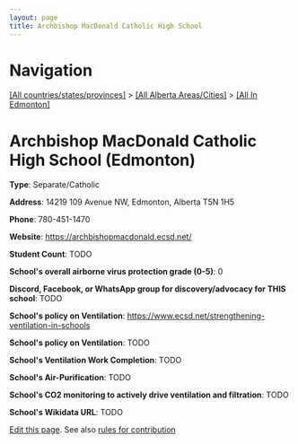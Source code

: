 ```yaml
---
layout: page
title: Archbishop MacDonald Catholic High School
---
```

# Navigation

[[All countries/states/provinces]](../../..) > [[All Alberta Areas/Cities]](../..) > [[All In Edmonton]](..)

# Archbishop MacDonald Catholic High School (Edmonton)

**Type**: Separate/Catholic

**Address**: 14219 109 Avenue NW, Edmonton, Alberta T5N 1H5

**Phone**: 780-451-1470

**Website**: <https://archbishopmacdonald.ecsd.net/>

**Student Count**: TODO

**School's overall airborne virus protection grade (0-5)**: 0

**Discord, Facebook, or WhatsApp group for discovery/advocacy for THIS school**: TODO

**School's policy on Ventilation**: <https://www.ecsd.net/strengthening-ventilation-in-schools>

**School's policy on Ventilation**: TODO

**School's Ventilation Work Completion**: TODO

**School's Air-Purification**: TODO

**School's CO2 monitoring to actively drive ventilation and filtration**: TODO

**School's Wikidata URL**: TODO


[Edit this page](https://github.com/ventilate-schools/AB/edit/main/./Edmonton/Archbishop_MacDonald_Catholic_High_School.md). See also [rules for contribution](../../../contribution-rules/)